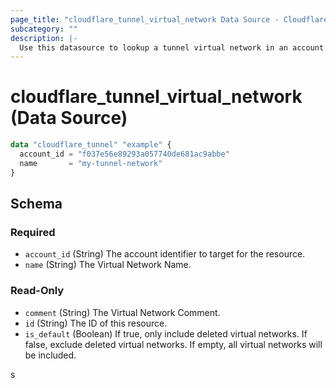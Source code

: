 ```yaml
---
page_title: "cloudflare_tunnel_virtual_network Data Source - Cloudflare"
subcategory: ""
description: |-
  Use this datasource to lookup a tunnel virtual network in an account
---
```


# cloudflare_tunnel_virtual_network (Data Source)
```terraform
data "cloudflare_tunnel" "example" {
  account_id = "f037e56e89293a057740de681ac9abbe"
  name       = "my-tunnel-network"
}
```


<!-- schema generated by tfplugindocs -->
## Schema

### Required

- `account_id` (String) The account identifier to target for the resource.
- `name` (String) The Virtual Network Name.

### Read-Only

- `comment` (String) The Virtual Network Comment.
- `id` (String) The ID of this resource.
- `is_default` (Boolean) If true, only include deleted virtual networks. If false, exclude deleted virtual networks. If empty, all virtual networks will be included.

s
